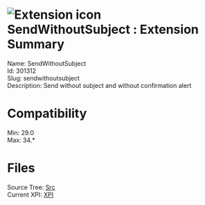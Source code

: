# ![Extension icon](https://addons.thunderbird.net/user-media/addon_icons/301/301312-64.png?modified=1418149229) SendWithoutSubject : Extension Summary

Name: SendWithoutSubject  
Id: 301312  
Slug: sendwithoutsubject  
Description: Send without subject and without confirmation alert
  

# Compatibility
Min: 29.0  
Max: 34.*  

# Files

Source Tree: [Src](C:/Dev/Thunderbird/ThunderKdB/xall/xOther/301312-sendwithoutsubject/src)  
Current XPI: [XPI](C:/Dev/Thunderbird/ThunderKdB/xall/xOther/301312-sendwithoutsubject/xpi)  




